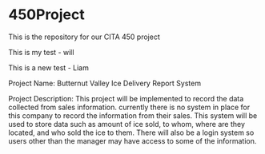 # 450Project
This is the repository for our CITA 450 project

This is my test - will

This is a new test - Liam

Project Name: Butternut Valley Ice Delivery Report System

Project Description:
	This project will be implemented to record the 
	data collected from sales information. currently
	there is no system in place for this company to 
	record the information from their sales. This system will be 
	used to store data such as amount of ice sold, to whom, where
	are they located, and who sold the ice to them. There will also 
	be a login system so users other than the manager may have 
	access to some of the information. 